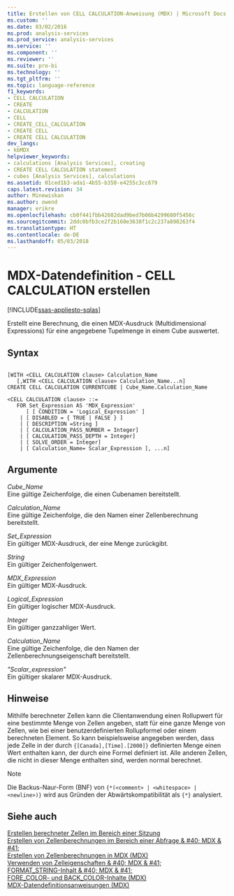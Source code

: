 ```yaml
---
title: Erstellen von CELL CALCULATION-Anweisung (MDX) | Microsoft Docs
ms.custom: ''
ms.date: 03/02/2016
ms.prod: analysis-services
ms.prod_service: analysis-services
ms.service: ''
ms.component: ''
ms.reviewer: ''
ms.suite: pro-bi
ms.technology: ''
ms.tgt_pltfrm: ''
ms.topic: language-reference
f1_keywords:
- CELL CALCULATION
- CREATE
- CALCULATION
- CELL
- CREATE_CELL_CALCULATION
- CREATE CELL
- CREATE CELL CALCULATION
dev_langs:
- kbMDX
helpviewer_keywords:
- calculations [Analysis Services], creating
- CREATE CELL CALCULATION statement
- cubes [Analysis Services], calculations
ms.assetid: 01ced1b3-ada1-4b55-b350-e4255c3cc679
caps.latest.revision: 34
author: Minewiskan
ms.author: owend
manager: erikre
ms.openlocfilehash: cb0f441fbb42602dad9bed7b06b4299680f5456c
ms.sourcegitcommit: 2ddc0bfb3ce2f2b160e3638f1c2c237a898263f4
ms.translationtype: HT
ms.contentlocale: de-DE
ms.lasthandoff: 05/03/2018
---
```

# <a name="mdx-data-definition---create-cell-calculation"></a>MDX-Datendefinition - CELL CALCULATION erstellen
[!INCLUDE[ssas-appliesto-sqlas](../includes/ssas-appliesto-sqlas.md)]

  Erstellt eine Berechnung, die einen MDX-Ausdruck (Multidimensional Expressions) für eine angegebene Tupelmenge in einem Cube auswertet.  
  
## <a name="syntax"></a>Syntax  
  
```  
  
[WITH <CELL CALCULATION clause> Calculation_Name  
   [,WITH <CELL CALCULATION clause> Calculation_Name...n]  
CREATE CELL CALCULATION CURRENTCUBE | Cube_Name.Calculation_Name   
  
<CELL CALCULATION clause> ::=  
   FOR Set_Expression AS 'MDX_Expression'   
      [ [ CONDITION = 'Logical_Expression' ]   
    | [ DISABLED = { TRUE | FALSE } ]   
    | [ DESCRIPTION =String ]   
    | [ CALCULATION_PASS_NUMBER = Integer]   
    | [ CALCULATION_PASS_DEPTH = Integer]   
    | [ SOLVE_ORDER = Integer]   
    | [ Calculation_Name= Scalar_Expression ], ...n]  
```  
  
## <a name="arguments"></a>Argumente  
 *Cube_Name*  
 Eine gültige Zeichenfolge, die einen Cubenamen bereitstellt.  
  
 *Calculation_Name*  
 Eine gültige Zeichenfolge, die den Namen einer Zellenberechnung bereitstellt.  
  
 *Set_Expression*  
 Ein gültiger MDX-Ausdruck, der eine Menge zurückgibt.  
  
 *String*  
 Ein gültiger Zeichenfolgenwert.  
  
 *MDX_Expression*  
 Ein gültiger MDX-Ausdruck.  
  
 *Logical_Expression*  
 Ein gültiger logischer MDX-Ausdruck.  
  
 *Integer*  
 Ein gültiger ganzzahliger Wert.  
  
 *Calculation_Name*  
 Eine gültige Zeichenfolge, die den Namen der Zellenberechnungseigenschaft bereitstellt.  
  
 *"Scalar_expression"*  
 Ein gültiger skalarer MDX-Ausdruck.  
  
## <a name="remarks"></a>Hinweise  
 Mithilfe berechneter Zellen kann die Clientanwendung einen Rollupwert für eine bestimmte Menge von Zellen angeben, statt für eine ganze Menge von Zellen, wie bei einer benutzerdefinierten Rollupformel oder einem berechneten Element. So kann beispielsweise angegeben werden, dass jede Zelle in der durch `{[Canada],[Time].[2000]}` definierten Menge einen Wert enthalten kann, der durch eine Formel definiert ist. Alle anderen Zellen, die nicht in dieser Menge enthalten sind, werden normal berechnet.  
  
> [!NOTE]  
>  Die Backus-Naur-Form (BNF) von `{*(<comment> | <whitespace> | <newline>)}` wird aus Gründen der Abwärtskompatibilität als `{*}` analysiert.  
  
## <a name="see-also"></a>Siehe auch  
 [Erstellen berechneter Zellen im Bereich einer Sitzung](../analysis-services/multidimensional-models/mdx/mdx-cell-calculations-session-scoped-calculated-cells.md)   
 [Erstellen von Zellenberechnungen im Bereich einer Abfrage & #40; MDX & #41;](../analysis-services/multidimensional-models/mdx/mdx-cell-calculations-query-scoped-cell-calculations.md)   
 [Erstellen von Zellenberechnungen in MDX &#40;MDX&#41;](../analysis-services/multidimensional-models/mdx/mdx-cell-calculations-build-cell-calculations.md)   
 [Verwenden von Zelleigenschaften & #40; MDX & #41;](../analysis-services/multidimensional-models/mdx/mdx-cell-properties-using-cell-properties.md)   
 [FORMAT_STRING-Inhalt & #40; MDX & #41;](../analysis-services/multidimensional-models/mdx/mdx-cell-properties-format-string-contents.md)   
 [FORE_COLOR- und BACK_COLOR-Inhalte &#40;MDX&#41;](../analysis-services/multidimensional-models/mdx/mdx-cell-properties-fore-color-and-back-color-contents.md)   
 [MDX-Datendefinitionsanweisungen &#40;MDX&#41;](../mdx/mdx-data-definition-statements-mdx.md)  
  
  
